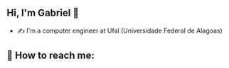 ## Hi, I'm Gabriel 👋

- :writing_hand:	I'm a computer engineer at Ufal (Universidade Federal de Alagoas)

## :monocle_face: How to reach me: 

